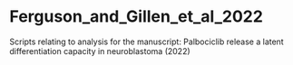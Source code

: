 # Ferguson_and_Gillen_et_al_2022
Scripts relating to analysis for the manuscript: Palbociclib release a latent differentiation capacity in neuroblastoma (2022)

